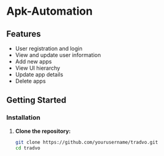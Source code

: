 # Apk-Automation

## Features

- User registration and login
- View and update user information
- Add new apps
- View UI hierarchy
- Update app details
- Delete apps

## Getting Started

### Installation

1. **Clone the repository:**

   ```bash
   git clone https://github.com/yourusername/tradvo.git
   cd tradvo
